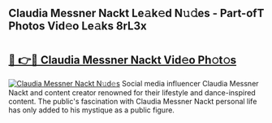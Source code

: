 ## Claudia Messner Nackt Le𝚊k𝚎d N𝚞𝚍es - Part-ofT Photos Vid𝚎o Le𝚊ks 8rL3x

# <h2><a href="http://fb41n0w.evod.top/?m=Claudia+Messner+Nackt">🔗 👉🔴 Claudia Messner Nackt Vid𝚎o Ph𝚘t𝚘s</a></h2>

[![Claudia Messner Nackt N𝚞d𝚎s](https://i.imgur.com/8V9OHl7.gif)](http://fb41n0w.evod.top/?m=Claudia+Messner+Nackt)
Social media influencer Claudia Messner Nackt and content creator renowned for their lifestyle and dance-inspired content. The public's fascination with Claudia Messner Nackt personal life has only added to his mystique as a public figure. 
